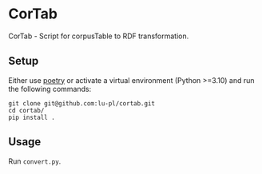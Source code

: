 # CorTab

CorTab - Script for corpusTable to RDF transformation.

## Setup

Either use [poetry](https://python-poetry.org/) or activate a virtual environment (Python >=3.10) and run the following commands:

```shell
git clone git@github.com:lu-pl/cortab.git
cd cortab/
pip install .
```

## Usage

Run `convert.py`.

